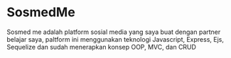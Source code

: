 # SosmedMe
Sosmed me adalah platform sosial media yang saya buat dengan partner belajar saya, paltform ini menggunakan teknologi Javascript, Express, Ejs, Sequelize dan sudah menerapkan konsep OOP, MVC, dan CRUD
